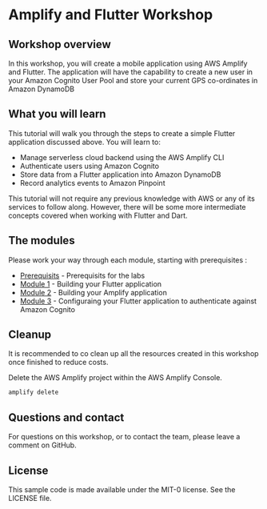 # Amplify and Flutter Workshop


## Workshop overview

In this workshop, you will create a mobile application using AWS Amplify and Flutter. The application will have the capability to create a new user in your Amazon Cognito User Pool and store your current GPS co-ordinates in Amazon DynamoDB


## What you will learn
This tutorial will walk you through the steps to create a simple Flutter application discussed above. You will learn to:
* Manage serverless cloud backend using the AWS Amplify CLI
* Authenticate users using Amazon Cognito
* Store data from a Flutter application into Amazon DynamoDB
* Record analytics events to Amazon Pinpoint

This tutorial will not require any previous knowledge with AWS or any of its services to follow along. However, there will be some more intermediate concepts covered when working with Flutter and Dart. 


## The modules

Please work your way through each module, starting with prerequisites :
* [Prerequisits](./prerequisites/README.md) - Prerequisits for the labs
* [Module 1](./module1/README.md) - Building your Flutter application
* [Module 2](./module2/README.md) - Building your Amplify application
* [Module 3](./module3/README.md) - Configuraing your Flutter application to authenticate against Amazon Cognito


## Cleanup
 
It is recommended to co clean up all the resources created in this workshop once finished to reduce costs.

Delete the AWS Amplify project within the AWS Amplify Console.
``` bash
amplify delete
```

## Questions and contact

For questions on this workshop, or to contact the team, please leave a comment on GitHub.


## License

This sample code is made available under the MIT-0 license. See the LICENSE file.
